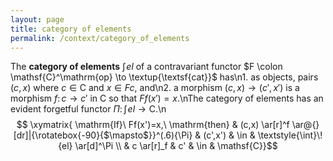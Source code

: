 ```yaml
---
layout: page
title: category of elements
permalink: /context/category_of_elements
---
```

The  **category of elements** $\textstyle{\int}\!{el}$ of a contravariant functor $F \colon \mathsf{C}^\mathrm{op} \to \textup{\textsf{cat}}$  has\n1. as objects, pairs $(c,x)$ where $c \in \mathsf{C}$ and $x \in Fc$, and\n2. a morphism $(c,x) \to (c',x')$ is a morphism $f \colon c \to c'$ in $\mathsf{C}$ so that $Ff(x') = x$.\nThe category of elements has an evident forgetful functor $\Pi \colon \textstyle{\int}\!{el} \to \mathsf{C}$.\n$$ \xymatrix{ \mathrm{If}\ Ff(x')=x,\ \mathrm{then} &  (c,x) \ar[r]^f \ar@{}[dr]|{\rotatebox{-90}{$\mapsto$}}^(.6){\Pi} & (c',x') &  \in & \textstyle{\int}\!{el} \ar[d]^\Pi \\ & c \ar[r]_f & c' & \in  & \mathsf{C}}$$
